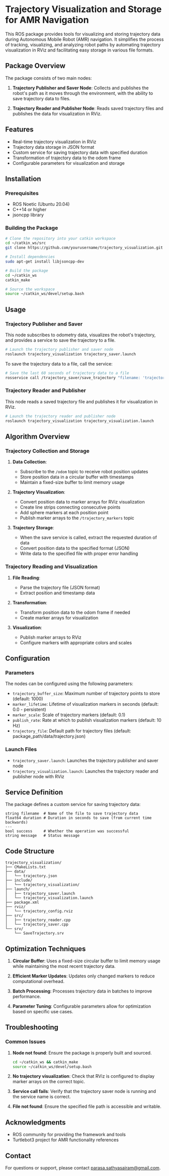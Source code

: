 # Trajectory Visualization and Storage for AMR Navigation

This ROS package provides tools for visualizing and storing trajectory data during Autonomous Mobile Robot (AMR) navigation. It simplifies the process of tracking, visualizing, and analyzing robot paths by automating trajectory visualization in RViz and facilitating easy storage in various file formats.

## Package Overview

The package consists of two main nodes:

1. **Trajectory Publisher and Saver Node**: Collects and publishes the robot's path as it moves through the environment, with the ability to save trajectory data to files.

2. **Trajectory Reader and Publisher Node**: Reads saved trajectory files and publishes the data for visualization in RViz.

## Features

- Real-time trajectory visualization in RViz
- Trajectory data storage in JSON format
- Custom service for saving trajectory data with specified duration
- Transformation of trajectory data to the odom frame
- Configurable parameters for visualization and storage

## Installation

### Prerequisites

- ROS Noetic (Ubuntu 20.04)
- C++14 or higher
- jsoncpp library

### Building the Package

```bash
# Clone the repository into your catkin workspace
cd ~/catkin_ws/src
git clone https://github.com/yourusername/trajectory_visualization.git

# Install dependencies
sudo apt-get install libjsoncpp-dev

# Build the package
cd ~/catkin_ws
catkin_make

# Source the workspace
source ~/catkin_ws/devel/setup.bash
```

## Usage

### Trajectory Publisher and Saver

This node subscribes to odometry data, visualizes the robot's trajectory, and provides a service to save the trajectory to a file.

```bash
# Launch the trajectory publisher and saver node
roslaunch trajectory_visualization trajectory_saver.launch
```

To save the trajectory data to a file, call the service:

```bash
# Save the last 60 seconds of trajectory data to a file
rosservice call /trajectory_saver/save_trajectory "filename: 'trajectory.json' duration: 60.0"
```

### Trajectory Reader and Publisher

This node reads a saved trajectory file and publishes it for visualization in RViz.

```bash
# Launch the trajectory reader and publisher node
roslaunch trajectory_visualization trajectory_visualization.launch
```

## Algorithm Overview

### Trajectory Collection and Storage

1. **Data Collection**:
   - Subscribe to the `/odom` topic to receive robot position updates
   - Store position data in a circular buffer with timestamps
   - Maintain a fixed-size buffer to limit memory usage

2. **Trajectory Visualization**:
   - Convert position data to marker arrays for RViz visualization
   - Create line strips connecting consecutive points
   - Add sphere markers at each position point
   - Publish marker arrays to the `/trajectory_markers` topic

3. **Trajectory Storage**:
   - When the save service is called, extract the requested duration of data
   - Convert position data to the specified format (JSON)
   - Write data to the specified file with proper error handling

### Trajectory Reading and Visualization

1. **File Reading**:
   - Parse the trajectory file (JSON format)
   - Extract position and timestamp data

2. **Transformation**:
   - Transform position data to the odom frame if needed
   - Create marker arrays for visualization

3. **Visualization**:
   - Publish marker arrays to RViz
   - Configure markers with appropriate colors and scales

## Configuration

### Parameters

The nodes can be configured using the following parameters:

- `trajectory_buffer_size`: Maximum number of trajectory points to store (default: 1000)
- `marker_lifetime`: Lifetime of visualization markers in seconds (default: 0.0 - persistent)
- `marker_scale`: Scale of trajectory markers (default: 0.1)
- `publish_rate`: Rate at which to publish visualization markers (default: 10 Hz)
- `trajectory_file`: Default path for trajectory files (default: package_path/data/trajectory.json)

### Launch Files

- `trajectory_saver.launch`: Launches the trajectory publisher and saver node
- `trajectory_visualization.launch`: Launches the trajectory reader and publisher node with RViz

## Service Definition

The package defines a custom service for saving trajectory data:

```
string filename  # Name of the file to save trajectory data
float64 duration # Duration in seconds to save (from current time backwards)
---
bool success     # Whether the operation was successful
string message   # Status message
```

## Code Structure

```
trajectory_visualization/
├── CMakeLists.txt
├── data/
│   └── trajectory.json
├── include/
│   └── trajectory_visualization/
├── launch/
│   ├── trajectory_saver.launch
│   └── trajectory_visualization.launch
├── package.xml
├── rviz/
│   └── trajectory_config.rviz
├── src/
│   ├── trajectory_reader.cpp
│   └── trajectory_saver.cpp
└── srv/
    └── SaveTrajectory.srv
```

## Optimization Techniques

1. **Circular Buffer**: Uses a fixed-size circular buffer to limit memory usage while maintaining the most recent trajectory data.

2. **Efficient Marker Updates**: Updates only changed markers to reduce computational overhead.

3. **Batch Processing**: Processes trajectory data in batches to improve performance.

4. **Parameter Tuning**: Configurable parameters allow for optimization based on specific use cases.

## Troubleshooting

### Common Issues

1. **Node not found**: Ensure the package is properly built and sourced.
   ```bash
   cd ~/catkin_ws && catkin_make
   source ~/catkin_ws/devel/setup.bash
   ```

2. **No trajectory visualization**: Check that RViz is configured to display marker arrays on the correct topic.

3. **Service call fails**: Verify that the trajectory saver node is running and the service name is correct.

4. **File not found**: Ensure the specified file path is accessible and writable.

## Acknowledgments

- ROS community for providing the framework and tools
- Turtlebot3 project for AMR functionality references

## Contact

For questions or support, please contact [parasa.sathyasairam@gmail.com](mailto:parasa.sathyasairam@gmail.com).
